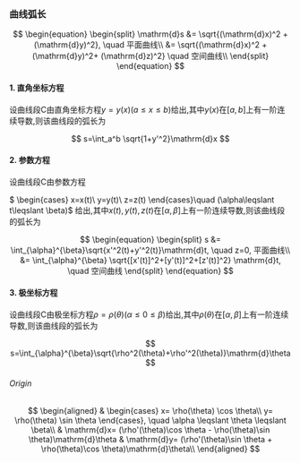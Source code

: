 ### 曲线弧长

$$
\begin{equation}
	\begin{split}
		\mathrm{d}s
		&= \sqrt{(\mathrm{d}x)^2 + (\mathrm{d}y)^2}, \quad 平面曲线\\
		&= \sqrt{(\mathrm{d}x)^2 + (\mathrm{d}y)^2+ (\mathrm{d}z)^2} \quad 空间曲线\\
	\end{split}
\end{equation}
$$

#### 1. 直角坐标方程

设曲线段C由直角坐标方程$y=y(x)(a\leqslant x\leqslant b)$给出,其中$y(x)$在$[a,b]$上有一阶连续导数,则该曲线段的弧长为

$$
s=\int_a^b \sqrt{1+y'^2}\mathrm{d}x
$$

#### 2. 参数方程

设曲线段C由参数方程

$
\begin{cases}
	x=x(t)\\
	y=y(t)\\
	z=z(t)
\end{cases}\quad (\alpha\leqslant t\leqslant \beta)$
给出,其中$x(t),y(t),z(t)$在$[\alpha,\beta]$上有一阶连续导数,则该曲线段的弧长为

$$
\begin{equation}
	\begin{split}
		s
		&= \int_{\alpha}^{\beta}\sqrt{x'^2(t)+y'^2(t)}\mathrm{d}t, \quad z=0, 平面曲线\\
		&= \int_{\alpha}^{\beta} \sqrt{[x'(t)]^2+[y'(t)]^2+[z'(t)]^2} \mathrm{d}t, \quad 空间曲线
	\end{split}
\end{equation}
$$

#### 3. 极坐标方程

设曲线段C由极坐标方程$\rho=\rho(\theta)(\alpha\leqslant 0\leqslant β)$给出,其中$\rho(\theta)$在$[\alpha,\beta]$上有一阶连续导数,则该曲线段的弧长为

$$
s=\int_{\alpha}^{\beta}\sqrt{\rho^2(\theta)+\rho'^2(\theta)}\mathrm{d}\theta
$$

###### Origin

$$
\begin{aligned}
	&
	\begin{cases}
		x= \rho(\theta) \cos \theta\\
		y= \rho(\theta) \sin \theta
	\end{cases}, \quad \alpha \leqslant \theta \leqslant \beta\\
	& \mathrm{d}x= (\rho'(\theta)\cos \theta - \rho(\theta)\sin \theta)\mathrm{d}\theta
	& \mathrm{d}y= (\rho'(\theta)\sin \theta + \rho(\theta)\cos \theta)\mathrm{d}\theta\\
\end{aligned}
$$
